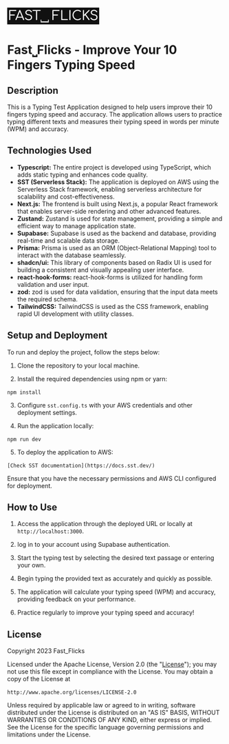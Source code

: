 ![fast_flicks logo](/logo.png)

# Fast⎵Flicks - Improve Your 10 Fingers Typing Speed

## Description

This is a Typing Test Application designed to help users improve their 10 fingers typing speed and accuracy. The application allows users to practice typing different texts and measures their typing speed in words per minute (WPM) and accuracy.

## Technologies Used

- **Typescript:** The entire project is developed using TypeScript, which adds static typing and enhances code quality.
- **SST (Serverless Stack):** The application is deployed on AWS using the Serverless Stack framework, enabling serverless architecture for scalability and cost-effectiveness.
- **Next.js:** The frontend is built using Next.js, a popular React framework that enables server-side rendering and other advanced features.
- **Zustand:** Zustand is used for state management, providing a simple and efficient way to manage application state.
- **Supabase:** Supabase is used as the backend and database, providing real-time and scalable data storage.
- **Prisma:** Prisma is used as an ORM (Object-Relational Mapping) tool to interact with the database seamlessly.
- **shadcn/ui:** This library of components based on Radix UI is used for building a consistent and visually appealing user interface.
- **react-hook-forms:** react-hook-forms is utilized for handling form validation and user input.
- **zod:** zod is used for data validation, ensuring that the input data meets the required schema.
- **TailwindCSS:** TailwindCSS is used as the CSS framework, enabling rapid UI development with utility classes.

## Setup and Deployment

To run and deploy the project, follow the steps below:

1. Clone the repository to your local machine.

2. Install the required dependencies using npm or yarn:

```
npm install
```

3. Configure `sst.config.ts` with your AWS credentials and other deployment settings.

4. Run the application locally:

```
npm run dev
```

5. To deploy the application to AWS:

```
[Check SST documentation](https://docs.sst.dev/)
```

Ensure that you have the necessary permissions and AWS CLI configured for deployment.

## How to Use

1. Access the application through the deployed URL or locally at `http://localhost:3000`.

2. log in to your account using Supabase authentication.

3. Start the typing test by selecting the desired text passage or entering your own.

4. Begin typing the provided text as accurately and quickly as possible.

5. The application will calculate your typing speed (WPM) and accuracy, providing feedback on your performance.

6. Practice regularly to improve your typing speed and accuracy!


## License
Copyright 2023 Fast_Flicks

Licensed under the Apache License, Version 2.0 (the "[License](/LICENSE)");
you may not use this file except in compliance with the License.
You may obtain a copy of the License at

    http://www.apache.org/licenses/LICENSE-2.0

Unless required by applicable law or agreed to in writing, software
distributed under the License is distributed on an "AS IS" BASIS,
WITHOUT WARRANTIES OR CONDITIONS OF ANY KIND, either express or implied.
See the License for the specific language governing permissions and
limitations under the License.